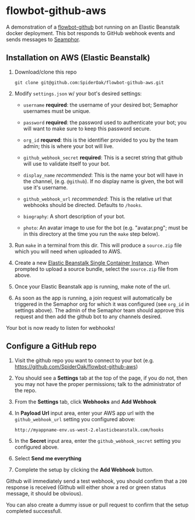 # flowbot-github-aws
A demonstration of a [flowbot-github](https://github.com/SpiderOak/flowbot-github) bot running on an Elastic Beanstalk docker deployment. This bot responds to GitHub webhook events and sends messages to [Seamphor](https://spideroak.com/solutions/semaphor). 



## Installation on AWS (Elastic Beanstalk)

1. Download/clone this repo

	```
	git clone git@github.com:SpiderOak/flowbot-github-aws.git
	```

2. Modify `settings.json` w/ your bot's desired settings:
	- `username` **required**: the username of your desired bot; Semaphor usernames must be unique.  
	- `password` **required**: the password used to authenticate your bot; you will want to make sure to keep this password secure.
	- `org_id` **requred**: this is the identifier provided to you by the team admin; this is where your bot will live.
	- `github_webhook_secret` **required**: This is a secret string that github will use to validate itself to your bot.
	- `display_name` *recommended*: This is the name your bot will have in the channel, (e.g. `@github`). If no display name is given, the bot will use it's username.
	- `github_webhook_url` *recommended*: This is the relative url that webhooks should be directed. Defaults to `/hooks`.

	- `biography`: A short description of your bot.
	- `photo`: An avatar image to use for the bot (e.g. "avatar.png"; must be in this directory at the time you run the `make` step below).
	


3. Run `make` in a terminal from this dir. This will produce a `source.zip` file which you will need when uploaded to AWS.
4. Create a new [Elastic Beanstalk Single Container Instance](http://docs.aws.amazon.com/elasticbeanstalk/latest/dg/docker-singlecontainer-deploy.html). When prompted to upload a source bundle, select the `source.zip` file from above.
5. Once your Elastic Beanstalk app is running, make note of the url.
6. As soon as the app is running, a join request will automatically be triggered in the Semaphor org for which it was configured (see `org_id` in settings above). The admin of the Semaphor team should approve this request and then add the github bot to any channels desired.


Your bot is now ready to listen for webhooks!

## Configure a GitHub repo
1. Visit the github repo you want to connect to your bot (e.g. https://github.com/SpiderOak/flowbot-github-aws)
2. You should see a **Settings** tab at the top of the page, if you do not, then you may not have the proper permissions; talk to the administrator of the repo.
3. From the **Settings** tab, click **Webhooks** and **Add Webhook**
4. In **Payload Url** input area, enter your AWS app url with the `github_webhook_url` setting you configured above:

	```
	http://myappname-env.us-west-2.elasticbeanstalk.com/hooks	
	```

5. In the **Secret** input area, enter the `github_webhook_secret` setting you configured above.
6. Select **Send me everything**
7. Complete the setup by clicking the **Add Webhook** button.

Github will immediately send a test webhook, you should confirm that a `200` response is received (Github will either show a red or green status message, it should be obvious).

You can also create a dummy issue or pull request to confirm that the setup completed successfull.